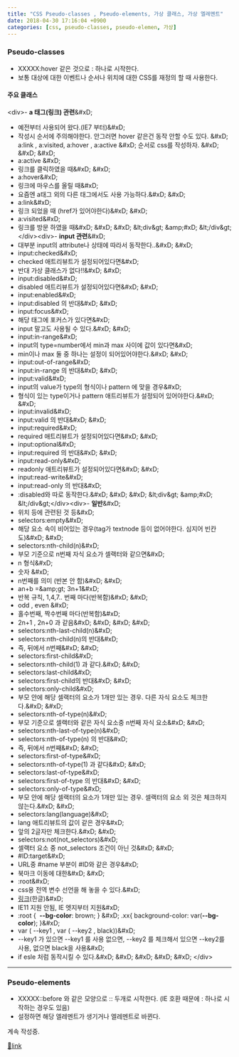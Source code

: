 ```yaml
---
title: "CSS Pseudo-classes , Pseudo-elements, 가상 클래스, 가상 엘레멘트"
date: 2018-04-30 17:16:04 +0900
categories: [css, pseudo-classes, pseudo-elemen, 가상]
---
```


### Pseudo-classes

- XXXXX:hover 같은 것으로 : 하나로 시작한다.
- 보통 대상에 대한 이벤트나 순서나 위치에 대한 CSS를 재정의 할 때 사용한다.

#### 주요 클래스

&lt;div&gt;- **a 태그(링크) 관련**&amp;#xD;
- 예전부터 사용되어 왔다.(IE7 부터)&amp;#xD;
- 작성시 순서에 주의해야한다. 안그러면 hover 같은건 동작 안할 수도 있다.  &amp;#xD;
a:link , a:visited, a:hover , a:active  &amp;#xD;
순서로 css를 작성하자.  &amp;#xD;
&amp;#xD;
&amp;#xD;
- a:active &amp;#xD;
- 링크를 클릭하였을 때&amp;#xD;
&amp;#xD;
- a:hover&amp;#xD;
- 링크에 마우스를 올릴 때&amp;#xD;
- 요즘엔 a태그 외의 다른 태그에서도 사용 가능하다.&amp;#xD;
&amp;#xD;
- a:link&amp;#xD;
- 링크 되었을 때 (href가 있어야한다)&amp;#xD;
&amp;#xD;
- a:visited&amp;#xD;
- 링크를 방문 하였을 때&amp;#xD;
&amp;#xD;
&amp;#xD;
&amp;lt;div&amp;gt;  &amp;amp;#xD;
&amp;lt;/div&amp;gt;&lt;/div&gt;&lt;div&gt;- **input 관련**&amp;#xD;
- 대부분 input의 attribute나 상태에 따라서 동작한다..&amp;#xD;
&amp;#xD;
- input:checked&amp;#xD;
- checked 애트리뷰트가 설정되어있다면&amp;#xD;
- 반대 가상 클래스가 없다!!&amp;#xD;
&amp;#xD;
- input:disabled&amp;#xD;
- disabled 애트리뷰트가 설정되어있다면&amp;#xD;
&amp;#xD;
- input:enabled&amp;#xD;
- input:disabled 의 반대&amp;#xD;
&amp;#xD;
- input:focus&amp;#xD;
- 해당 태그에 포커스가 있다면&amp;#xD;
- input 말고도 사용될 수 있다.&amp;#xD;
&amp;#xD;
- input:in-range&amp;#xD;
- input의 type=number에서 min과 max 사이에 값이 있다면&amp;#xD;
- min이나 max 둘 중 하나는 설정이 되어있어야한다.&amp;#xD;
&amp;#xD;
- input:out-of-range&amp;#xD;
- input:in-range 의 반대&amp;#xD;
&amp;#xD;
- input:valid&amp;#xD;
- input의 value가 type의 형식이나 pattern 에 맞을 경우&amp;#xD;
- 형식이 있는 type이거나 pattern 애트리뷰트가 설정되어 있어야한다.&amp;#xD;
&amp;#xD;
- input:invalid&amp;#xD;
- input:valid 의 반대&amp;#xD;
&amp;#xD;
- input:required&amp;#xD;
- required 애트리뷰트가 설정되어있다면&amp;#xD;
&amp;#xD;
- input:optional&amp;#xD;
- input:required 의 반대&amp;#xD;
&amp;#xD;
- input:read-only&amp;#xD;
- readonly 애트리뷰트가 설정되어있다면&amp;#xD;
&amp;#xD;
- input:read-write&amp;#xD;
- input:read-only 의 반대&amp;#xD;
- :disabled와 따로 동작한다.&amp;#xD;
&amp;#xD;
&amp;#xD;
&amp;lt;div&amp;gt;  &amp;amp;#xD;
&amp;lt;/div&amp;gt;&lt;/div&gt;&lt;div&gt;- **일반**&amp;#xD;
- 위치 등에 관련된 것 등&amp;#xD;
- selectors:empty&amp;#xD;
- 해당 요소 속이 비어있는 경우(tag가 textnode 등이 없어야한다. 심지어 빈칸도)&amp;#xD;
&amp;#xD;
- selectors:nth-child(n)&amp;#xD;
- 부모 기준으로 n번째 자식 요소가 셀랙터와 같으면&amp;#xD;
- n 형식&amp;#xD;
- 숫자 &amp;#xD;
- n번째를 의미 (반본 안 함)&amp;#xD;
&amp;#xD;
- an+b =&amp;amp;gt; 3n+1&amp;#xD;
- 반복 규칙, 1,4,7.. 번째 마다(반복함)&amp;#xD;
&amp;#xD;
- odd , even &amp;#xD;
- 홀수번째, 짝수번째 마다(반복함)&amp;#xD;
- 2n+1 , 2n+0 과 같음&amp;#xD;
&amp;#xD;
&amp;#xD;
&amp;#xD;
- selectors:nth-last-child(n)&amp;#xD;
- selectors:nth-child(n)의 반대&amp;#xD;
- 즉, 뒤에서 n번째&amp;#xD;
&amp;#xD;
- selectors:first-child&amp;#xD;
- selectors:nth-child(1) 과 같다.&amp;#xD;
&amp;#xD;
- selectors:last-child&amp;#xD;
- selectors:first-child의 반대&amp;#xD;
&amp;#xD;
- selectors:only-child&amp;#xD;
- 부모 안에 해당 셀랙터의 요소가 1개만 있는 경우. 다른 자식 요소도 체크한다.&amp;#xD;
&amp;#xD;
- selectors:nth-of-type(n)&amp;#xD;
- 부모 기준으로 셀랙터와 같은 자식 요소중 n번째 자식 요소&amp;#xD;
&amp;#xD;
- selectors:nth-last-of-type(n)&amp;#xD;
- selectors:nth-of-type(n) 의 반대&amp;#xD;
- 즉, 뒤에서 n번째&amp;#xD;
&amp;#xD;
- selectors:first-of-type&amp;#xD;
- selectors:nth-of-type(1) 과 같다&amp;#xD;
&amp;#xD;
- selectors:last-of-type&amp;#xD;
- selectors:first-of-type 의 반대&amp;#xD;
&amp;#xD;
- selectors:only-of-type&amp;#xD;
- 부모 안에 해당 셀랙터의 요소가 1개만 있는 경우. 셀랙터의 요소 외 것은 체크하지 않는다.&amp;#xD;
&amp;#xD;
- selectors:lang(language)&amp;#xD;
- lang 애트리뷰트의 값이 같은 경우&amp;#xD;
- 앞의 2글자만 체크한다.&amp;#xD;
&amp;#xD;
- selectors:not(not_selectors)&amp;#xD;
- 셀랙터 요소 중 not_selectors 조건이 아닌 것&amp;#xD;
&amp;#xD;
- #ID:target&amp;#xD;
- URL중 #name 부분이 #ID와 같은 경우&amp;#xD;
- 북마크 이동에 대한&amp;#xD;
&amp;#xD;
- :root&amp;#xD;
- css용 전역 변수 선언을 해 놓을 수 있다.&amp;#xD;
- [링크](https://developer.mozilla.org/ko/docs/Web/CSS/Using_CSS_variables "링크")(한글)&amp;#xD;
- IE11 지원 안됨, IE 엣지부터 지원&amp;#xD;
- :root {  **--bg-color**: brown; }  &amp;#xD;
.xx{ background-color: var(**--bg-color**); }&amp;#xD;
- var ( --key1 , var ( --key2 , black))&amp;#xD;
- --key1 가 있으면 --key1 를 사용 없으면, --key2 를 체크해서 있으면 --key2를 사용, 없으면 black을 사용&amp;#xD;
- if esle 처럼 동작시킬 수 있다.&amp;#xD;
&amp;#xD;
&amp;#xD;
&amp;#xD;
&amp;#xD;
&lt;/div&gt;  
- - - - - -

  
### Pseudo-elements

- XXXXX::before 와 같은 모양으로 :: 두개로 시작한다. (IE 호환 때문에 : 하나로 시작하는 경우도 있음)
- 설정하면 해당 엘레멘트가 생기거나 엘레멘트로 바뀐다.

계속 작성중.


[🔗link](http://www.mins01.com/mh/tech/read/1156)